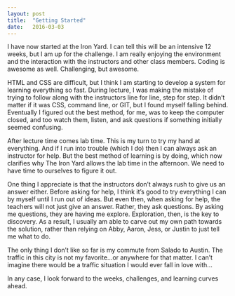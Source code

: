 ```yaml
---
layout: post
title:  "Getting Started"
date:   2016-03-03
---
```


I have now started at the Iron Yard. I can tell this will be an intensive 12 weeks, but I am up for the challenge. I am really enjoying the environment and the interaction with the instructors and other class members. Coding is awesome as well. Challenging, but awesome.

HTML and CSS are difficult, but I think I am starting to develop a system for learning everything so fast. During lecture, I was making the mistake of trying to follow along with the instructors line for line, step for step. It didn’t matter if it was CSS, command line, or GIT, but I found myself falling behind. Eventually I figured out the best method, for me, was to keep the computer closed, and too watch them, listen, and ask questions if something initially seemed confusing.

After lecture time comes lab time. This is my turn to try my hand at everything. And if I run into trouble (which I do) then I can always ask an instructor for help. But the best method of learning is by doing, which now clarifies why The Iron Yard allows the lab time in the afternoon. We need to have time to ourselves to figure it out.

One thing I appreciate is that the instructors don’t always rush to give us an answer either. Before asking for help, I think it’s good to try everything I can by myself until I run out of ideas. But even then, when asking for help, the teachers will not just give an answer. Rather, they ask questions. By asking me questions, they are having me explore. Exploration, then, is the key to discovery. As a result, I usually am able to carve out my own path towards the solution, rather than relying on Abby, Aaron, Jess, or Justin to just tell me what to do.

The only thing I don’t like so far is my commute from Salado to Austin. The traffic in this city is not my favorite…or anywhere for that matter. I can’t imagine there would be a traffic situation I would ever fall in love with…

In any case, I look forward to the weeks, challenges, and learning curves ahead.